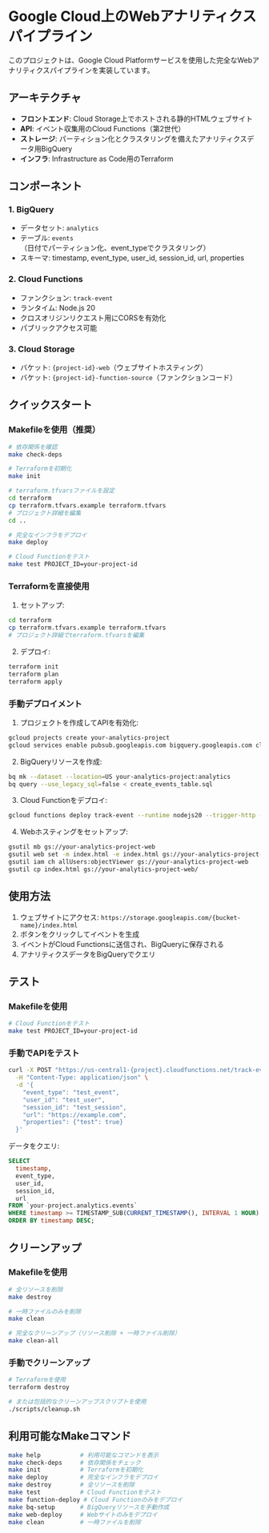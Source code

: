 # Google Cloud上のWebアナリティクスパイプライン

このプロジェクトは、Google Cloud Platformサービスを使用した完全なWebアナリティクスパイプラインを実装しています。

## アーキテクチャ

- **フロントエンド**: Cloud Storage上でホストされる静的HTMLウェブサイト
- **API**: イベント収集用のCloud Functions（第2世代）
- **ストレージ**: パーティション化とクラスタリングを備えたアナリティクスデータ用BigQuery
- **インフラ**: Infrastructure as Code用のTerraform

## コンポーネント

### 1. BigQuery
- データセット: `analytics`
- テーブル: `events`（日付でパーティション化、event_typeでクラスタリング）
- スキーマ: timestamp, event_type, user_id, session_id, url, properties

### 2. Cloud Functions
- ファンクション: `track-event`
- ランタイム: Node.js 20
- クロスオリジンリクエスト用にCORSを有効化
- パブリックアクセス可能

### 3. Cloud Storage
- バケット: `{project-id}-web`（ウェブサイトホスティング）
- バケット: `{project-id}-function-source`（ファンクションコード）

## クイックスタート

### Makefileを使用（推奨）

```bash
# 依存関係を確認
make check-deps

# Terraformを初期化
make init

# terraform.tfvarsファイルを設定
cd terraform
cp terraform.tfvars.example terraform.tfvars
# プロジェクト詳細を編集
cd ..

# 完全なインフラをデプロイ
make deploy

# Cloud Functionをテスト
make test PROJECT_ID=your-project-id
```

### Terraformを直接使用

1. セットアップ:
```bash
cd terraform
cp terraform.tfvars.example terraform.tfvars
# プロジェクト詳細でterraform.tfvarsを編集
```

2. デプロイ:
```bash
terraform init
terraform plan
terraform apply
```

### 手動デプロイメント

1. プロジェクトを作成してAPIを有効化:
```bash
gcloud projects create your-analytics-project
gcloud services enable pubsub.googleapis.com bigquery.googleapis.com cloudfunctions.googleapis.com
```

2. BigQueryリソースを作成:
```bash
bq mk --dataset --location=US your-analytics-project:analytics
bq query --use_legacy_sql=false < create_events_table.sql
```

3. Cloud Functionをデプロイ:
```bash
gcloud functions deploy track-event --runtime nodejs20 --trigger-http --allow-unauthenticated --entry-point trackEvent
```

4. Webホスティングをセットアップ:
```bash
gsutil mb gs://your-analytics-project-web
gsutil web set -m index.html -e index.html gs://your-analytics-project-web
gsutil iam ch allUsers:objectViewer gs://your-analytics-project-web
gsutil cp index.html gs://your-analytics-project-web/
```

## 使用方法

1. ウェブサイトにアクセス: `https://storage.googleapis.com/{bucket-name}/index.html`
2. ボタンをクリックしてイベントを生成
3. イベントがCloud Functionsに送信され、BigQueryに保存される
4. アナリティクスデータをBigQueryでクエリ

## テスト

### Makefileを使用
```bash
# Cloud Functionをテスト
make test PROJECT_ID=your-project-id
```

### 手動でAPIをテスト
```bash
curl -X POST "https://us-central1-{project}.cloudfunctions.net/track-event" \
  -H "Content-Type: application/json" \
  -d '{
    "event_type": "test_event",
    "user_id": "test_user",
    "session_id": "test_session",
    "url": "https://example.com",
    "properties": {"test": true}
  }'
```

データをクエリ:
```sql
SELECT 
  timestamp,
  event_type,
  user_id,
  session_id,
  url
FROM `your-project.analytics.events`
WHERE timestamp >= TIMESTAMP_SUB(CURRENT_TIMESTAMP(), INTERVAL 1 HOUR)
ORDER BY timestamp DESC;
```

## クリーンアップ

### Makefileを使用
```bash
# 全リソースを削除
make destroy

# 一時ファイルのみを削除
make clean

# 完全なクリーンアップ（リソース削除 + 一時ファイル削除）
make clean-all
```

### 手動でクリーンアップ
```bash
# Terraformを使用
terraform destroy

# または包括的なクリーンアップスクリプトを使用
./scripts/cleanup.sh
```

## 利用可能なMakeコマンド

```bash
make help           # 利用可能なコマンドを表示
make check-deps     # 依存関係をチェック
make init           # Terraformを初期化
make deploy         # 完全なインフラをデプロイ
make destroy        # 全リソースを削除
make test           # Cloud Functionをテスト
make function-deploy # Cloud Functionのみをデプロイ
make bq-setup       # BigQueryリソースを手動作成
make web-deploy     # Webサイトのみをデプロイ
make clean          # 一時ファイルを削除
```